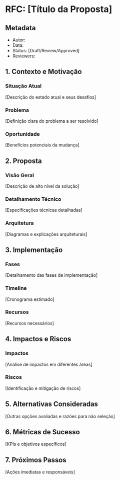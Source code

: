 # RFC: [Título da Proposta]

## Metadata
- Autor:
- Data:
- Status: [Draft/Review/Approved]
- Reviewers:

## 1. Contexto e Motivação
### Situação Atual
[Descrição do estado atual e seus desafios]

### Problema
[Definição clara do problema a ser resolvido]

### Oportunidade
[Benefícios potenciais da mudança]

## 2. Proposta
### Visão Geral
[Descrição de alto nível da solução]

### Detalhamento Técnico
[Especificações técnicas detalhadas]

### Arquitetura
[Diagramas e explicações arquiteturais]

## 3. Implementação
### Fases
[Detalhamento das fases de implementação]

### Timeline
[Cronograma estimado]

### Recursos
[Recursos necessários]

## 4. Impactos e Riscos
### Impactos
[Análise de impactos em diferentes áreas]

### Riscos
[Identificação e mitigação de riscos]

## 5. Alternativas Consideradas
[Outras opções avaliadas e razões para não seleção]

## 6. Métricas de Sucesso
[KPIs e objetivos específicos]

## 7. Próximos Passos
[Ações imediatas e responsáveis]